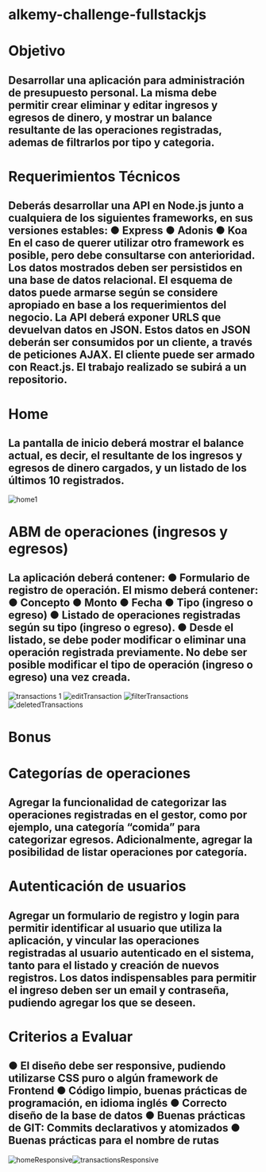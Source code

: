 # alkemy-challenge-fullstackjs
<h1> Objetivo </h1>

<h2>
Desarrollar una aplicación para administración de presupuesto personal. La misma debe
permitir crear eliminar y editar ingresos y egresos de dinero, y mostrar un balance resultante de las
operaciones registradas, ademas de filtrarlos por tipo y categoria.
</h2>


<h1>
Requerimientos Técnicos
</h1>
<h2>
Deberás desarrollar una API en Node.js junto a cualquiera de los siguientes frameworks,
en sus versiones estables:
● Express
● Adonis
● Koa
En el caso de querer utilizar otro framework es posible, pero debe consultarse con
anterioridad.
Los datos mostrados deben ser persistidos en una base de datos relacional. El esquema de
datos puede armarse según se considere apropiado en base a los requerimientos del
negocio. La API deberá exponer URLS que devuelvan datos en JSON.
Estos datos en JSON deberán ser consumidos por un cliente, a través de peticiones AJAX.
El cliente puede ser armado con React.js.
El trabajo realizado se subirá a un repositorio.
</h2>


<h1>
Home
</h1>
<h2>
La pantalla de inicio deberá mostrar el balance actual, es decir, el resultante de los
ingresos y egresos de dinero cargados, y un listado de los últimos 10 registrados.
</h2>

![home1](https://user-images.githubusercontent.com/70545509/180583375-de02225a-1b71-4c93-b166-8b5c14385407.png)

<h1>
ABM de operaciones (ingresos y egresos)
</h1>
<h2>
La aplicación deberá contener:
● Formulario de registro de operación. El mismo deberá contener:
● Concepto
● Monto
● Fecha
● Tipo (ingreso o egreso)
● Listado de operaciones registradas según su tipo (ingreso o egreso).
● Desde el listado, se debe poder modificar o eliminar una operación registrada
previamente. No debe ser posible modificar el tipo de operación (ingreso o
egreso) una vez creada.
</h2>

![transactions 1](https://user-images.githubusercontent.com/70545509/180583378-e61a2288-dc27-45bb-a43c-a9efb5984206.png)
![editTransaction](https://user-images.githubusercontent.com/70545509/180583997-bdfc19f7-1707-4446-bff0-f9b2e076598d.png)
![filterTransactions](https://user-images.githubusercontent.com/70545509/180584133-8eccbce4-b144-44bb-b9f5-9357f9bf62b6.png)
![deletedTransactions](https://user-images.githubusercontent.com/70545509/180584031-a408e607-dd90-460f-8269-ef89865948a9.png)



<h1>
Bonus
</h1>
<h1>
Categorías de operaciones
</h1>
<h2>
Agregar la funcionalidad de categorizar las operaciones registradas en el gestor, como por
ejemplo, una categoría “comida” para categorizar egresos. Adicionalmente, agregar la
posibilidad de listar operaciones por categoría.
</h2>
<h1>
Autenticación de usuarios
</h1>
<h2>
Agregar un formulario de registro y login para permitir identificar al usuario que utiliza la
aplicación, y vincular las operaciones registradas al usuario autenticado en el sistema,
tanto para el listado y creación de nuevos registros. Los datos indispensables para permitir
el ingreso deben ser un email y contraseña, pudiendo agregar los que se deseen.
</h2>
<h1>
Criterios a Evaluar
</h1>

<h2>
● El diseño debe ser responsive, pudiendo utilizarse CSS puro o algún framework
de Frontend
● Código limpio, buenas prácticas de programación, en idioma inglés
● Correcto diseño de la base de datos
● Buenas prácticas de GIT: Commits declarativos y atomizados
● Buenas prácticas para el nombre de rutas
</h2>




![homeResponsive](https://user-images.githubusercontent.com/70545509/180584297-61c9ee41-da77-40c7-a19e-d42e6402b473.png)![transactionsResponsive](https://user-images.githubusercontent.com/70545509/180584298-89c6f867-ca2a-483e-8417-cd8ac946e641.png)



